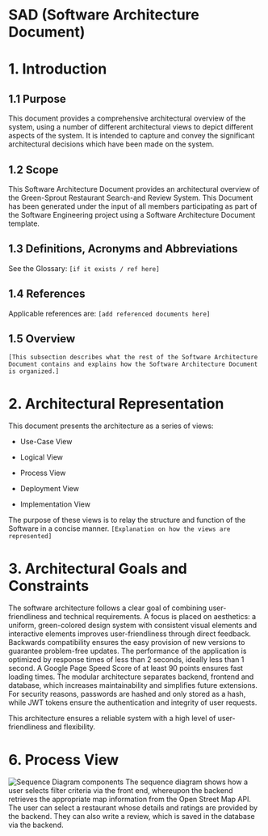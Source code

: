 # SAD (**S**oftware **A**rchitecture **D**ocument)

# 1. Introduction

## 1.1 Purpose

This document provides a comprehensive architectural overview of the system, using a number of different architectural views to depict different aspects of the system. It is intended to capture and convey the significant architectural decisions which have been made on the system.

## 1.2 Scope

This Software Architecture Document provides an architectural overview of the Green-Sprout Restaurant Search-and Review System. This Document has been generated under the input of all members participating as part of the Software Engineering project using a Software Architecture Document template.

## 1.3 Definitions, Acronyms and Abbreviations

See the Glossary: ```[if it exists / ref here]```

## 1.4 References

Applicable references are: ```[add referenced documents here]```

## 1.5 Overview

```
[This subsection describes what the rest of the Software Architecture Document contains and explains how the Software Architecture Document is organized.]
```

# 2. Architectural Representation

This document presents the architecture as a series of views:

- Use-Case View
  
- Logical View
  
- Process View
  
- Deployment View
  
- Implementation View
  

The purpose of these views is to relay the structure and function of the Software in a concise manner. 
```[Explanation on how the views are represented] ```

# 3. Architectural Goals and Constraints

The software architecture follows a clear goal of combining user-friendliness and technical requirements. A focus is placed on aesthetics: a uniform, green-colored design system with consistent visual elements and interactive elements improves user-friendliness through direct feedback.
Backwards compatibility ensures the easy provision of new versions to guarantee problem-free updates. The performance of the application is optimized by response times of less than 2 seconds, ideally less than 1 second. A Google Page Speed Score of at least 90 points ensures fast loading times.
The modular architecture separates backend, frontend and database, which increases maintainability and simplifies future extensions. For security reasons, passwords are hashed and only stored as a hash, while JWT tokens ensure the authentication and integrity of user requests.

This architecture ensures a reliable system with a high level of user-friendliness and flexibility.

# 6. Process View
![Sequence Diagram components](../../assets/sad/full-sd.png)
The sequence diagram shows how a user selects filter criteria via the front end, whereupon the backend retrieves the appropriate map information from the Open Street Map API.
The user can select a restaurant whose details and ratings are provided by the backend.
They can also write a review, which is saved in the database via the backend.

